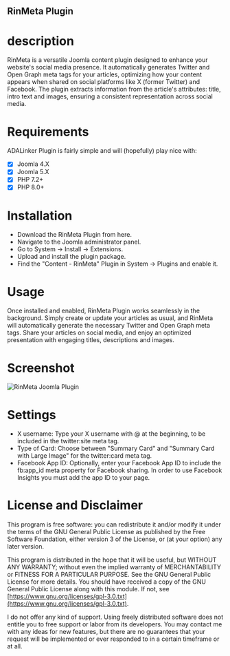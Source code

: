 ## RinMeta Plugin
# description
RinMeta is a versatile Joomla content plugin designed to enhance your website's social media presence. It automatically generates Twitter and Open Graph meta tags for your articles, optimizing how your content appears when shared on social platforms like X (former Twitter) and Facebook. The plugin extracts information from the article's attributes: title, intro text and images, ensuring a consistent representation across social media.

# Requirements
ADALinker Plugin is fairly simple and will (hopefully) play nice with:
- [x] Joomla 4.X
- [x] Joomla 5.X
- [x] PHP 7.2+
- [x] PHP 8.0+

# Installation
+ Download the RinMeta Plugin from here.
+ Navigate to the Joomla administrator panel.
+ Go to System -> Install -> Extensions.
+ Upload and install the plugin package.
+ Find the "Content - RinMeta" Plugin in System -> Plugins and enable it.

# Usage
Once installed and enabled, RinMeta Plugin works seamlessly in the background. Simply create or update your articles as usual, and RinMeta will automatically generate the necessary Twitter and Open Graph meta tags. Share your articles on social media, and enjoy an optimized presentation with engaging titles, descriptions and images.

# Screenshot
![RinMeta Joomla Plugin](https://github.com/rinenweb/plg_content_rinmeta/assets/17462686/206d90dd-e6f3-4b85-9245-fefc378c5e86)


# Settings
+ X username: Type your X username with @ at the beginning, to be included in the twitter:site meta tag.
+ Type of Card: Choose between "Summary Card" and "Summary Card with Large Image" for the twitter:card meta tag.
+ Facebook App ID: Optionally, enter your Facebook App ID to include the fb:app_id meta property for Facebook sharing. In order to use Facebook Insights you must add the app ID to your page.

# License and Disclaimer
This program is free software: you can redistribute it and/or modify it under the terms of the GNU General Public License as published by the Free Software Foundation, either version 3 of the License, or (at your option) any later version. 

This program is distributed in the hope that it will be useful, but WITHOUT ANY WARRANTY; without even the implied warranty of MERCHANTABILITY or FITNESS FOR A PARTICULAR PURPOSE. See the GNU General Public License for more details. You should have received a copy of the GNU General Public License along with this module. If not, see [https://www.gnu.org/licenses/gpl-3.0.txt](https://www.gnu.org/licenses/gpl-3.0.txt).

I do not offer any kind of support. Using freely distributed software does not entitle you to free support or labor from its developers. You may contact me with any ideas for new features, but there are no guarantees that your request will be implemented or ever responded to in a certain timeframe or at all.
